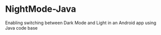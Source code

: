 # NightMode-Java
Enabling switching between Dark Mode and Light in an Android app using Java code base 

